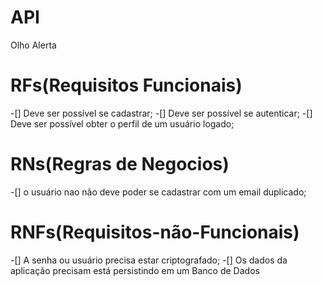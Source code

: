 # API

Olho Alerta

# RFs(Requisitos Funcionais)
-[] Deve ser possível se cadastrar;
-[] Deve ser possível se autenticar;
-[] Deve ser possível obter o perfil de um usuário logado;

# RNs(Regras de Negocios)
-[] o usuário nao não deve poder se cadastrar com um email duplicado;

# RNFs(Requisitos-não-Funcionais)
-[] A senha ou usuário precisa estar criptografado;
-[] Os dados da aplicação precisam está persistindo em um Banco de Dados